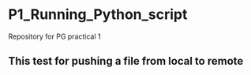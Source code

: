 # P1_Running_Python_script
Repository for PG practical 1

## This test for pushing a file from local to remote

